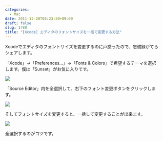 ```yaml
---
categories:
  - Mac
date: 2011-12-28T08:23:50+09:00
draft: false
slug: 1788
title: "[Xcode] エディタのフォントサイズを一括で変更する方法"
---
```


Xcodeでエディタのフォントサイズを変更するのに戸惑ったので、忘備録がてらシェアします。

「Xcode」→「Preferences…」→「Fonts & Colors」で希望するテーマを選択します。僕は「Sunset」がお気に入りです。

![](/images/2011/12/1788_1.png)

「Source Editor」内を全選択して、右下のフォント変更ボタンをクリックします。

![](/images/2011/12/1788_2.png)

そしてフォントサイズを変更すると、一括して変更することが出来ます。

![](/images/2011/12/1788_3.png)

全選択するのがコツです。
